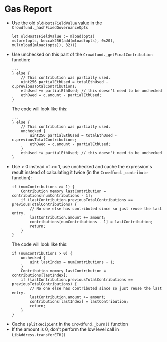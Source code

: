 # Gas Report
* Use the old `oldHostsFieldValue` value in the `Crowdfund._hashFixedGovernanceOpts`
    ```sol
    let oldHostsFieldValue := mload(opts)
    mstore(opts, keccak256(add(mload(opts), 0x20), mul(mload(mload(opts)), 32)))
    ```
* Use unchecked on this part of the `Crowdfund._getFinalContribution` function:
    ```sol
    ...
    } else {
        // This contribution was partially used.
        uint256 partialEthUsed = totalEthUsed - c.previousTotalContributions;
        ethUsed += partialEthUsed; // this doesn't need to be unchecked
        ethOwed = c.amount - partialEthUsed;
    }
    ```
    The code will look like this:
    ```sol
    ...
    } else {
        // This contribution was partially used.
        unchecked {
            uint256 partialEthUsed = totalEthUsed - c.previousTotalContributions;
            ethOwed = c.amount - partialEthUsed;
        }
        ethUsed += partialEthUsed; // this doesn't need to be unchecked
    }
    ```
* Use > 0 instead of >= 1, use unchecked and cache the expression's result instead of calculating it twice (in the `Crowdfund._contribute` function):
    ```sol
    if (numContributions >= 1) {
        Contribution memory lastContribution = contributions[numContributions - 1];
        if (lastContribution.previousTotalContributions == previousTotalContributions) {
            // No one else has contributed since so just reuse the last entry.
            lastContribution.amount += amount;
            contributions[numContributions - 1] = lastContribution;
            return;
        }
    }
    ```
    The code will look like this:
    ```sol
    if (numContributions > 0) {
        unchecked {
            uint lastIndex = numContributions - 1;
        }
        Contribution memory lastContribution = contributions[lastIndex];
        if (lastContribution.previousTotalContributions == previousTotalContributions) {
            // No one else has contributed since so just reuse the last entry.
            lastContribution.amount += amount;
            contributions[lastIndex] = lastContribution;
            return;
        }
    }
    ```
* Cache `splitRecipient` in the `Crowdfund._burn()` function
* If the amount is 0, don't perform the low level call in `LibAddress.transferETH()`